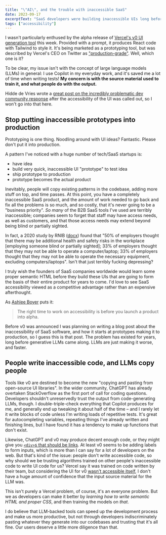 ```yaml
---
title: "\"AI\", and the trouble with inaccessible SaaS"
date: 2023-09-17
excerptText: "SaaS developers were building inaccessible UIs long before generative LLMs came along. Now, LLMs are making it worse, and faster."
tags: ["accessibility"]
---
```


I wasn't particularly enthused by the alpha release of [Vercel's v0 UI generation tool](https://v0.dev) this week. Provided with a prompt, it produces React code with Tailwind to style it. It's being marketed as a prototyping tool, but was described by Vercel's CEO on Twitter as ["production-grade"](https://twitter.com/rauchg/status/1702355455362912595). Well, which one is it? 

To be clear, my issue isn't with the concept of large language models (LLMs) in general: I use Copilot in my everyday work, and it's saved me a lot of time when writing tests! **My concern is with the source material used to train it, and what people do with the output.** 

Hidde de Vries wrote a [great post on the incredibly problematic dev community response](https://hidde.blog/interactions-about-accessibility/) after the accessibility of the UI was called out, so I won't go into that here.

## Stop putting inaccessible prototypes into production

Prototyping is one thing. Noodling around with UI ideas? Fantastic. Please don't put it into production.

A pattern I've noticed with a huge number of tech/SaaS startups is:
* have idea
* build very quick, inaccessible UI "prototype" to test idea
* ship prototype to production
* prototype becomes the actual product

Inevitably, people will copy existing patterns in the codebase, adding more stuff on top, and time passes. At this point, you have a completely inaccessible SaaS product, and the amount of work needed to go back and fix all the problems is so much, and so costly, that it's never going to be a "business priority". *So many* of the B2B SaaS tools I've used are terribly inaccessible; companies seem to forget that staff may have access needs, as well as customers, and that those access needs may extend beyond being blind or partially sighted. 

In fact, a 2020 study by RNIB ([docx](https://media.rnib.org.uk/documents/Employment_facts_and_stats_2020_-_External_version.docx#:~:text=There%20is%20a%20significant%20employment,and%20partially%20sighted%20%5B7%5D)) found that "50% of employers thought that there may be additional health and safety risks in the workplace [employing someone blind or partially sighted]; 33% of employers thought that they may not be able to operate a computer/laptop; 33% of employers thought that they may not be able to operate the necessary equipment, excluding computers/laptops". Isn't that just terribly fucking depressing?

I truly wish the founders of SaaS companies worldwide would learn some proper semantic HTML before they build these UIs that are going to form the basis of their entire product for years to come. I'd love to see SaaS accessibility viewed as a competitive advantage rather than an expensive afterthought. 

As [Ashlee Boyer](https://twitter.com/AshleeMBoyer/status/1702379264836882623) puts it:
> The right time to work on accessibility is before you launch a product into alpha.

Before v0 was announced I was planning on writing a blog post about the inaccessibility of SaaS software, and how it starts at prototypes making it to production, so I guess this is that post. The problem has existed for years, long before generative LLMs came along. LLMs are just making it worse, and faster. 

## People write inaccessible code, and LLMs copy people

Tools like v0 are destined to become the new "copying and pasting from open-source UI libraries". In the wider community, ChatGPT has already overtaken StackOverflow as the first port of call for coding questions. Developers shouldn't unreservedly trust the output from code-generating LLMs, though. I double-triple-check everything that Copilot produces for me, and generally end up tweaking it about half of the time &ndash; and I rarely let it write blocks of code unless I'm writing loads of repetitive tests. It's great for autocompleting variables, repeating things I've already written and finishing lines, but I have found it has a tendency to make up functions that don't exist. 

Likewise, ChatGPT and v0 may produce decent enough code, or they might give you [`<div>`s that should be links](https://v0.dev/t/LnxRCcq). At least v0 seems to be adding labels to form inputs, which is more than I can say for a lot of developers on the web. But that's kind of the issue: people don't write accessible code, so why should we be trusting algorithms trained on other people's inaccessible code to write UI code for us? Vercel say it was trained on code written by their team, but considering the UI for v0 [wasn't accessible itself](https://twitter.com/AshleeMBoyer/status/1702367107130720534), I don't have a huge amount of confidence that the input source material for the LLM was. 

This isn't purely a Vercel problem, of course, it's an everyone problem. But we as developers can make it better by *learning how to write semantic HTML and proper CSS*, and then training the models on *that*. 

I do believe that LLM-backed tools can speed up the development process and make us more productive, but not through developers indiscriminately pasting whatever they generate into our codebases and trusting that it's all fine. Our users deserve a little more diligence than that. 

